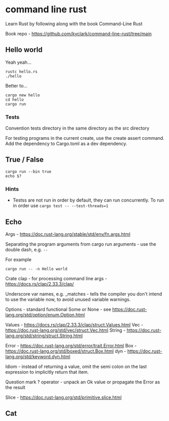 # command line rust

Learn Rust by following along with the book Command-Line Rust

Book repo - https://github.com/kyclark/command-line-rust/tree/main

## Hello world

Yeah yeah...

```
rustc hello.rs
./hello
```

Better to...

```
cargo new hello
cd hello
cargo run
```

### Tests

Convention tests directory in the same directory as the src directory

For testing programs in the current create, use the create assert command. Add the dependency to Cargo.toml as a dev dependency.

## True / False

```
cargo run --bin true
echo $?
```

### Hints

* Testss are not run in order by default, they can run concurrently. To run in order use `cargo test -- --test-threads=1`

## Echo

Args - https://doc.rust-lang.org/stable/std/env/fn.args.html

Separating the program arguments from cargo run arguments - use the double dash, e.g. `--`

For example

```
cargo run -- -n Hello world
```

Crate clap - for processing command line args - https://docs.rs/clap/2.33.3/clap/

Underscore var names, e.g. _matches - tells the compiler you don't intend to use the variable now, to avoid
unused variable warnings.

Options - standard functional Some or None - see https://doc.rust-lang.org/std/option/enum.Option.html

Values - https://docs.rs/clap/2.33.3/clap/struct.Values.html
Vec - https://doc.rust-lang.org/std/vec/struct.Vec.html
String - https://doc.rust-lang.org/std/string/struct.String.html

Error -     https://doc.rust-lang.org/std/error/trait.Error.html
Box - https://doc.rust-lang.org/std/boxed/struct.Box.html
dyn - https://doc.rust-lang.org/std/keyword.dyn.html

Idiom - instead of returning a value, omit the semi colon on the last expression to implicitly 
return that item.

Question mark ? operator - unpack an Ok value or propagate the Error as the result

Slice - https://doc.rust-lang.org/std/primitive.slice.html

## Cat

